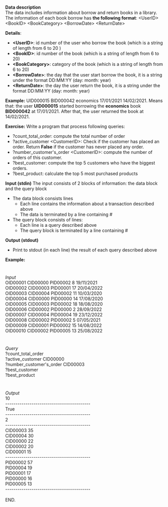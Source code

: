 **Data description**\
The data includes information about borrow and return books in a library. The information of each book borrow has **the following format**:
\<UserID>   \<BookID>  \<BookCategory>   \<BorrowDate>   \<ReturnDate>

**Details**:
- **\<UserID>**: id number of the user who borrow the book (which is a string of length from 6 to 20 )
-	**\<BookID>**: id number of the book (which is a string of length from 6 to 20)
-	**\<BookCategory>**: category of the book (which is a string of length from 6 to 20)
-	**\<BorrowDate>**: the day that the user start borrow the book, it is a string under the format DD:MM:YY  (day: month: year)
-	**\<ReturnDate>**: the day the user return the book, it is a string under the format DD:MM:YY  (day: month: year)

**Example:** UID000015 BID000042 economics 17/01/2021 14/02/2021. Means that: the user **UID000015** started borrowing the **economics** book **BID000042** at 17/01/2021. After that, the user returned the book at 14/02/2021.

**Exercise:**
Write a program that process following queries: 
-	?count_total_order: compute the total number of order
-	?active_customer \<CustomerID>: Check if the customer has placed an order. Return **False** if the customer has never placed any order.
-	?number_customer's_order \<CustomerID>: compute the number of orders of this customer.
- ?best_customer: compute the top 5 customers who have the biggest orders.
- ?best_product: calculate the top 5 most purchased products
  
**Input (stdin)**
The input consists of 2 blocks of information: the data block and the query block
-	The data block consists lines
    -	Each line contains the information about a transaction described above
    -	The data is terminated by a line containing #
-	The query block consists of lines:
    -	Each line is a query described above
    -	The query block is terminated by a line containing #

**Output (stdout)**
-	Print to stdout (in each line) the result of each query described above

**Example:**
 #
_Input_\
OID00001 CID00000 PID00002 8 19/11/2021\
OID00002 CID00003 PID00001 17 20/04/2022\
OID00003 CID00004 PID00002 11 10/03/2020\
OID00004 CID00000 PID00000 14 17/08/2020\
OID00005 CID00003 PID00002 18 18/08/2020\
OID00006 CID00002 PID00000 2 28/09/2022\
OID00007 CID00004 PID00004 19 23/12/2022\
OID00008 CID00002 PID00002 5 07/05/2021\
OID00009 CID00001 PID00002 15 14/08/2022\
OID00010 CID00002 PID00005 13 25/08/2022



 
#
_Query_\
?count_total_order\
?active_customer CID00000\
?number_customer's_order CID00003\
?best_customer\
?best_product


#
_Output_\
10\
------------------------------------------\
True\
------------------------------------------\
2\
------------------------------------------\
CID00003 35\
CID00004 30\
CID00000 22\
CID00002 20\
CID00001 15\
------------------------------------------\
PID00002 57\
PID00004 19\
PID00001 17\
PID00000 16\
PID00005 13\
------------------------------------------\
\
END.

